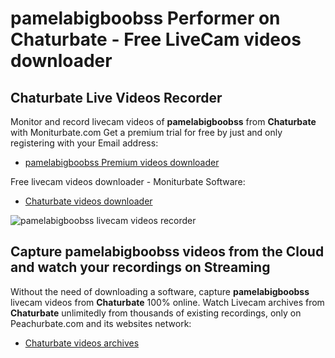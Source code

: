 # pamelabigboobss Performer on Chaturbate - Free LiveCam videos downloader

## Chaturbate Live Videos Recorder

Monitor and record livecam videos of **pamelabigboobss** from **Chaturbate** with Moniturbate.com
Get a premium trial for free by just and only registering with your Email address:
* [pamelabigboobss Premium videos downloader](https://moniturbate.com/request-demo-licence-key.html)

Free livecam videos downloader - Moniturbate Software:
* [Chaturbate videos downloader](https://moniturbate.com/moniturbate-download-software.html)

![pamelabigboobss livecam videos recorder](https://peachurnet.com/templates/moniturbate-software.png)


## Capture pamelabigboobss videos from the Cloud and watch your recordings on Streaming

Without the need of downloading a software, capture **pamelabigboobss** livecam videos from **Chaturbate** 100% online.
Watch Livecam archives from **Chaturbate** unlimitedly from thousands of existing recordings, only on Peachurbate.com and its websites network:
* [Chaturbate videos archives](https://peachurnet.com/)